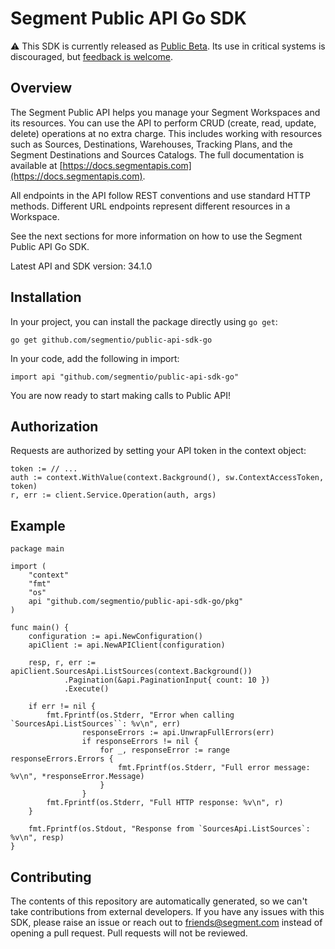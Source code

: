 # Segment Public API Go SDK

:warning: This SDK is currently released as [Public Beta](https://segment.com/legal/first-access-beta-preview/). Its use in critical systems is discouraged, but [feedback is welcome](#contributing).

## Overview

The Segment Public API helps you manage your Segment Workspaces and its resources. You can use the API to perform CRUD (create, read, update, delete) operations at no extra charge. This includes working with resources such as Sources, Destinations, Warehouses, Tracking Plans, and the Segment Destinations and Sources Catalogs. The full documentation is available at [https://docs.segmentapis.com](https://docs.segmentapis.com).

All endpoints in the API follow REST conventions and use standard HTTP methods. Different URL endpoints represent different resources in a Workspace.

See the next sections for more information on how to use the Segment Public API Go SDK.

Latest API and SDK version: 34.1.0

## Installation

In your project, you can install the package directly using `go get`:

```shell
go get github.com/segmentio/public-api-sdk-go
```

In your code, add the following in import:

```golang
import api "github.com/segmentio/public-api-sdk-go"
```

You are now ready to start making calls to Public API!

## Authorization

Requests are authorized by setting your API token in the context object:

```golang
token := // ...
auth := context.WithValue(context.Background(), sw.ContextAccessToken, token)
r, err := client.Service.Operation(auth, args)
```

## Example

```golang
package main

import (
    "context"
    "fmt"
    "os"
    api "github.com/segmentio/public-api-sdk-go/pkg"
)

func main() {
    configuration := api.NewConfiguration()
    apiClient := api.NewAPIClient(configuration)

    resp, r, err := apiClient.SourcesApi.ListSources(context.Background())
			.Pagination(&api.PaginationInput{ count: 10 })
			.Execute()

    if err != nil {
        fmt.Fprintf(os.Stderr, "Error when calling `SourcesApi.ListSources``: %v\n", err)
				responseErrors := api.UnwrapFullErrors(err)
				if responseErrors != nil {
					for _, responseError := range responseErrors.Errors {
						fmt.Fprintf(os.Stderr, "Full error message: %v\n", *responseError.Message)
					}
				}
        fmt.Fprintf(os.Stderr, "Full HTTP response: %v\n", r)
    }

    fmt.Fprintf(os.Stdout, "Response from `SourcesApi.ListSources`: %v\n", resp)
}
```

## Contributing

The contents of this repository are automatically generated, so we can't take contributions from external developers. If you have any issues with this SDK, please raise an issue or reach out to friends@segment.com instead of opening a pull request. Pull requests will not be reviewed.
